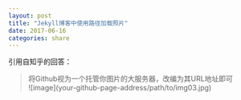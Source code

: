 ```yaml
---
layout: post
title: "Jekyll博客中使用路径加载照片"
date: 2017-06-16
categories: share
---
```


引用自知乎的回答：  
> 将Github视为一个托管你图片的大服务器，改编为其URL地址即可  
> \!\[image\]\(your-github-page-address/path/to/img03.jpg\)
